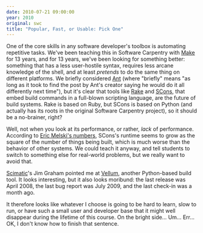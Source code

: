 ```yaml
---
date: 2010-07-21 09:00:00
year: 2010
original: swc
title: "Popular, Fast, or Usable: Pick One"
---
```

<p>One of the core skills in any software developer's toolbox is automating repetitive tasks. We've been teaching this in Software Carpentry with <a href="http://www.gnu.org/software/make/">Make</a> for 13 years, and for 13 years, we've been looking for something better: something that has a less user-hostile syntax, requires less arcane knowledge of the shell, and at least <em>pretends</em> to do the same thing on different platforms. We briefly considered <a href="http://ant.apache.org/">Ant</a> (where "briefly" means "as long as it took to find the post by Ant's creator saying he would do it all differently next time"), but it's clear that tools like <a href="http://rake.rubyforge.org/">Rake</a> and <a href="http://www.scons.org/">SCons</a>, that embed build commands in a full-blown scripting language, are the future of build systems. Rake is based on Ruby, but SCons is based on Python (and actually has its roots in the original Software Carpentry project), so it should be a no-brainer, right?</p>
<p>Well, not when you look at its performance, or rather, <em>lack</em> of performance. According to <a href="http://blog.electric-cloud.com/2010/03/08/how-scalable-is-scons/">Eric Melski's numbers</a>, SCons's runtime seems to grow as the square of the number of things being built, which is much worse than the behavior of other systems. We could teach it anyway, and tell students to switch to something else for real-world problems, but we really want to avoid that.</p>
<p><a href="http://www.scimatic.com">Scimatic</a>'s Jim Graham pointed me at <a href="https://launchpad.net/vellum">Vellum</a>, another Python-based build tool. It looks interesting, but it also looks moribund: the last release was April 2008, the last bug report was July 2009, and the last check-in was a month ago.</p>
<p>It therefore looks like whatever I choose is going to be hard to learn, slow to run, or have such a small user and developer base that it might well disappear during the lifetime of this course. On the bright side… Um… Err… OK, I don't know how to finish that sentence.</p>
